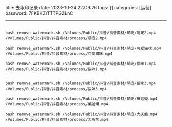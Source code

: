 title: 去水印记录 
date: 2023-10-24 22:09:26 
tags: []
categories: [运营]
password: 7FKBKZrTTTPG2LnC

---
 <!--more-->


 ```

bash remove_watermark.sh /Volumes/Public/抖音/抖音素材/萌宠/萌宠2.mp4 /Volumes/Public/抖音/抖音素材/process/萌宠2.mp4

bash remove_watermark.sh /Volumes/Public/抖音/抖音素材/萌宠/可爱猫咪.mp4 /Volumes/Public/抖音/抖音素材/process/可爱猫咪.mp4

bash remove_watermark.sh /Volumes/Public/抖音/抖音素材/萌宠/猫咪1.mp4 /Volumes/Public/抖音/抖音素材/process/猫咪1.mp4


bash remove_watermark.sh /Volumes/Public/抖音/抖音素材/萌宠/猫咪3.mp4  /Volumes/Public/抖音/抖音素材/process/猫咪3.mp4

bash remove_watermark.sh /Volumes/Public/抖音/抖音素材/萌宠/癞蛤蟆.mp4  /Volumes/Public/抖音/抖音素材/process/癞蛤蟆.mp4

bash remove_watermark.sh /Volumes/Public/抖音/抖音素材/萌宠/大灰熊.mp4  /Volumes/Public/抖音/抖音素材/process/大灰熊.mp4
 ```